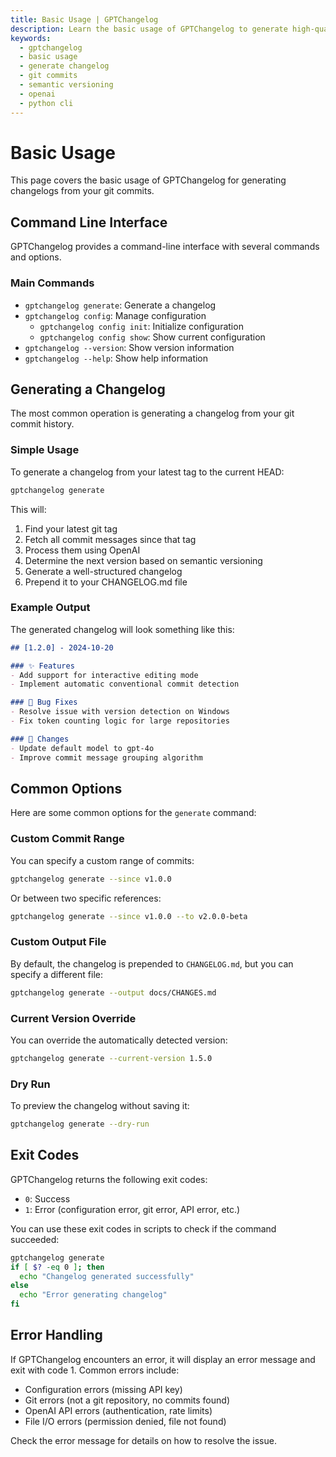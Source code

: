 ```yaml
---
title: Basic Usage | GPTChangelog
description: Learn the basic usage of GPTChangelog to generate high-quality changelogs from your git commits using OpenAI. Includes common commands, options, and examples.
keywords:
  - gptchangelog
  - basic usage
  - generate changelog
  - git commits
  - semantic versioning
  - openai
  - python cli
---
```


# Basic Usage

This page covers the basic usage of GPTChangelog for generating changelogs from your git commits.

## Command Line Interface

GPTChangelog provides a command-line interface with several commands and options.

### Main Commands

- `gptchangelog generate`: Generate a changelog
- `gptchangelog config`: Manage configuration
  - `gptchangelog config init`: Initialize configuration
  - `gptchangelog config show`: Show current configuration
- `gptchangelog --version`: Show version information
- `gptchangelog --help`: Show help information

## Generating a Changelog

The most common operation is generating a changelog from your git commit history.

### Simple Usage

To generate a changelog from your latest tag to the current HEAD:

```bash
gptchangelog generate
```

This will:

1. Find your latest git tag
2. Fetch all commit messages since that tag
3. Process them using OpenAI
4. Determine the next version based on semantic versioning
5. Generate a well-structured changelog
6. Prepend it to your CHANGELOG.md file

### Example Output

The generated changelog will look something like this:

```markdown
## [1.2.0] - 2024-10-20

### ✨ Features
- Add support for interactive editing mode
- Implement automatic conventional commit detection

### 🐛 Bug Fixes
- Resolve issue with version detection on Windows
- Fix token counting logic for large repositories

### 🔄 Changes
- Update default model to gpt-4o
- Improve commit message grouping algorithm
```

## Common Options

Here are some common options for the `generate` command:

### Custom Commit Range

You can specify a custom range of commits:

```bash
gptchangelog generate --since v1.0.0
```

Or between two specific references:

```bash
gptchangelog generate --since v1.0.0 --to v2.0.0-beta
```

### Custom Output File

By default, the changelog is prepended to `CHANGELOG.md`, but you can specify a different file:

```bash
gptchangelog generate --output docs/CHANGES.md
```

### Current Version Override

You can override the automatically detected version:

```bash
gptchangelog generate --current-version 1.5.0
```

### Dry Run

To preview the changelog without saving it:

```bash
gptchangelog generate --dry-run
```

## Exit Codes

GPTChangelog returns the following exit codes:

- `0`: Success
- `1`: Error (configuration error, git error, API error, etc.)

You can use these exit codes in scripts to check if the command succeeded:

```bash
gptchangelog generate
if [ $? -eq 0 ]; then
  echo "Changelog generated successfully"
else
  echo "Error generating changelog"
fi
```

## Error Handling

If GPTChangelog encounters an error, it will display an error message and exit with code 1. Common errors include:

- Configuration errors (missing API key)
- Git errors (not a git repository, no commits found)
- OpenAI API errors (authentication, rate limits)
- File I/O errors (permission denied, file not found)

Check the error message for details on how to resolve the issue.
